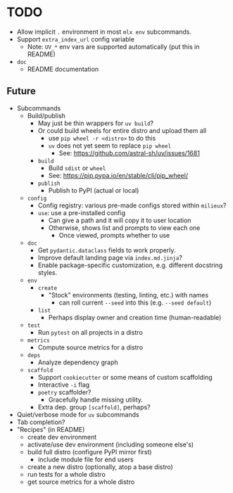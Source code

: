 <!-- markdownlint-disable MD034 -->

# TODO

- Allow implicit `.` environment in most `mlx env` subcommands.
- Support `extra_index_url` config variable
    - Note: `UV_*` env vars are supported automatically (put this in README)
- `doc`
    - README documentation

## Future

- Subcommands
    - Build/publish
        - May just be thin wrappers for `uv build`?
        - Or could build wheels for entire distro and upload them all
            - use `pip wheel -r <distro>` to do this
            - `uv` does not yet seem to replace `pip wheel`
                - See: https://github.com/astral-sh/uv/issues/1681
        - `build`
            - Build `sdist` or `wheel`
            - See: https://pip.pypa.io/en/stable/cli/pip_wheel/
        - `publish`
            - Publish to PyPI (actual or local)
    - `config`
        - Config registry: various pre-made configs stored within `milieux`?
        - `use`: use a pre-installed config
            - Can give a path and it will copy it to user location
            - Otherwise, shows list and prompts to view each one
                - Once viewed, prompts whether to use
    - `doc`
        - Get `pydantic.dataclass` fields to work properly.
        - Improve default landing page via `index.md.jinja`?
        - Enable package-specific customization, e.g. different docstring styles.
    - `env`
        - `create`
            - "Stock" environments (testing, linting, etc.) with names
                - can roll current `--seed` into this (e.g. `--seed default`)
        - `list`
            - Perhaps display owner and creation time (human-readable)
    - `test`
        - Run `pytest` on all projects in a distro
    - `metrics`
        - Compute source metrics for a distro
    - `deps`
        - Analyze dependency graph
    - `scaffold`
        - Support `cookiecutter` or some means of custom scaffolding
        - Interactive `-i` flag
        - `poetry` scaffolder?
            - Gracefully handle missing utility.
        - Extra dep. group `[scaffold]`, perhaps?
- Quiet/verbose mode for `uv` subcommands
- Tab completion?
- "Recipes" (in README)
    - create dev environment
    - activate/use dev environment (including someone else's)
    - build full distro (configure PyPI mirror first)
        - include module file for end users
    - create a new distro (optionally, atop a base distro)
    - run tests for a whole distro
    - get source metrics for a whole distro
